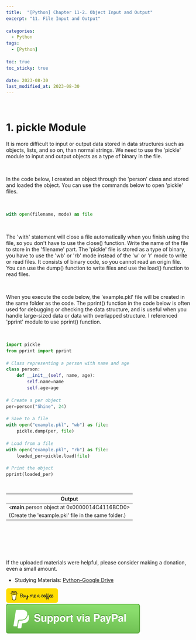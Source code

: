 ```yaml
---
title:  "[Python] Chapter 11-2. Object Input and Output"
excerpt: "11. File Input and Output"

categories:
  - Python
tags:
  - [Python]

toc: true
toc_sticky: true
 
date: 2023-08-30
last_modified_at: 2023-08-30
---
```


&nbsp;

# 1. pickle Module
It is more difficult to input or output data stored in data structures such as objects, lists, and so on, than normal strings. We need to use the 'pickle' module to input and output objects as a type of binary in the file.

&nbsp;

In the code below, I created an object through the 'person' class and stored and loaded the object. You can use the commands below to open 'pickle' files.

&nbsp;

```python
with open(filename, mode) as file
```

&nbsp;

The 'with' statement will close a file automatically when you finish using the file, so you don't have to use the close() function. Write the name of the file to store in the 'filename' part. The 'pickle' file is stored as a type of binary, you have to use the 'wb' or 'rb' mode instead of the 'w' or 'r' mode to write or read files. It consists of binary code, so you cannot read an origin file. You can use the dump() function to write files and use the load() function to read files.

&nbsp;

When you execute the code below, the 'example.pkl' file will be created in the same folder as the code. The pprint() function in the code below is often used for debugging or checking the data structure, and is useful when you handle large-sized data or data with overlapped structure. I referenced 'pprint' module to use pprint() function.

&nbsp;

```python
import pickle
from pprint import pprint

# Class representing a person with name and age
class person:
    def __init__(self, name, age):
        self.name=name
        self.age=age
        
# Create a per object
per=person("Shine", 24)

# Save to a file
with open("example.pkl", "wb") as file:
    pickle.dump(per, file)

# Load from a file
with open("example.pkl", "rb") as file:
    loaded_per=pickle.load(file)

# Print the object
pprint(loaded_per)
```

&nbsp;

| Output |
|---|
| <__main__.person object at 0x0000014C4116BCD0> |
| (Create the 'example.pkl' file in the same folder.) |

&nbsp;

&nbsp;

&nbsp;

If the uploaded materials were helpful, please consider making a donation, even a small amount.
- Studying Materials: ​[Python-Google Drive](https://drive.google.com/drive/u/3/folders/1btmxn1mWaPy8ZYZvRu2HWbiV2UKsDwLP)

[!["Buy Me A Coffee"](https://raw.githubusercontent.com/Shine-Loi/Shine-Loi.github.io/master/assets/images/Buymeacoffee.png)](https://www.buymeacoffee.com/shine_loi_lee)
[![Support via PayPal](https://raw.githubusercontent.com/Shine-Loi/Shine-Loi.github.io/41d049ca49169c961adde8f77b7d0f6981851ea3/assets/images/Paypal.svg)](https://paypal.me/goldbin0514?country.x=KR&locale.x=ko_KR)
